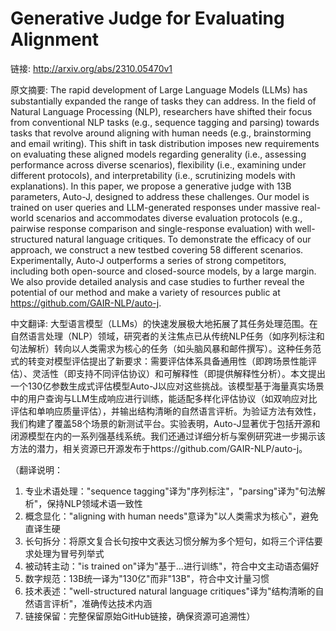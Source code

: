 # Generative Judge for Evaluating Alignment

链接: http://arxiv.org/abs/2310.05470v1

原文摘要:
The rapid development of Large Language Models (LLMs) has substantially
expanded the range of tasks they can address. In the field of Natural Language
Processing (NLP), researchers have shifted their focus from conventional NLP
tasks (e.g., sequence tagging and parsing) towards tasks that revolve around
aligning with human needs (e.g., brainstorming and email writing). This shift
in task distribution imposes new requirements on evaluating these aligned
models regarding generality (i.e., assessing performance across diverse
scenarios), flexibility (i.e., examining under different protocols), and
interpretability (i.e., scrutinizing models with explanations). In this paper,
we propose a generative judge with 13B parameters, Auto-J, designed to address
these challenges. Our model is trained on user queries and LLM-generated
responses under massive real-world scenarios and accommodates diverse
evaluation protocols (e.g., pairwise response comparison and single-response
evaluation) with well-structured natural language critiques. To demonstrate the
efficacy of our approach, we construct a new testbed covering 58 different
scenarios. Experimentally, Auto-J outperforms a series of strong competitors,
including both open-source and closed-source models, by a large margin. We also
provide detailed analysis and case studies to further reveal the potential of
our method and make a variety of resources public at
https://github.com/GAIR-NLP/auto-j.

中文翻译:
大型语言模型（LLMs）的快速发展极大地拓展了其任务处理范围。在自然语言处理（NLP）领域，研究者的关注焦点已从传统NLP任务（如序列标注和句法解析）转向以人类需求为核心的任务（如头脑风暴和邮件撰写）。这种任务范式的转变对模型评估提出了新要求：需要评估体系具备通用性（即跨场景性能评估）、灵活性（即支持不同评估协议）和可解释性（即提供解释性分析）。本文提出一个130亿参数生成式评估模型Auto-J以应对这些挑战。该模型基于海量真实场景中的用户查询与LLM生成响应进行训练，能适配多样化评估协议（如双响应对比评估和单响应质量评估），并输出结构清晰的自然语言评析。为验证方法有效性，我们构建了覆盖58个场景的新测试平台。实验表明，Auto-J显著优于包括开源和闭源模型在内的一系列强基线系统。我们还通过详细分析与案例研究进一步揭示该方法的潜力，相关资源已开源发布于https://github.com/GAIR-NLP/auto-j。

（翻译说明：
1. 专业术语处理："sequence tagging"译为"序列标注"，"parsing"译为"句法解析"，保持NLP领域术语一致性
2. 概念显化："aligning with human needs"意译为"以人类需求为核心"，避免直译生硬
3. 长句拆分：将原文复合长句按中文表达习惯分解为多个短句，如将三个评估要求处理为冒号列举式
4. 被动转主动："is trained on"译为"基于...进行训练"，符合中文主动语态偏好
5. 数字规范：13B统一译为"130亿"而非"13B"，符合中文计量习惯
6. 技术表述："well-structured natural language critiques"译为"结构清晰的自然语言评析"，准确传达技术内涵
7. 链接保留：完整保留原始GitHub链接，确保资源可追溯性）
